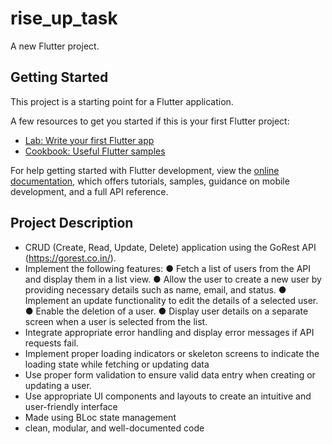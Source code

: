 # rise_up_task

A new Flutter project.

## Getting Started

This project is a starting point for a Flutter application.

A few resources to get you started if this is your first Flutter project:

- [Lab: Write your first Flutter app](https://docs.flutter.dev/get-started/codelab)
- [Cookbook: Useful Flutter samples](https://docs.flutter.dev/cookbook)

For help getting started with Flutter development, view the
[online documentation](https://docs.flutter.dev/), which offers tutorials,
samples, guidance on mobile development, and a full API reference.

## Project Description
- CRUD (Create, Read, Update, Delete) application using the GoRest API (https://gorest.co.in/).
- Implement the following features:
  ● Fetch a list of users from the API and display them in a list view.
  ● Allow the user to create a new user by providing necessary details such as
    name, email, and status.
  ● Implement an update functionality to edit the details of a selected user.
  ● Enable the deletion of a user.
  ● Display user details on a separate screen when a user is selected from the
    list.
- Integrate appropriate error handling and display error messages if API requests fail.
- Implement proper loading indicators or skeleton screens to indicate the loading
  state while fetching or updating data
- Use proper form validation to ensure valid data entry when creating or updating a
  user.
- Use appropriate UI components and layouts to create an intuitive and user-friendly
  interface
- Made using BLoc state management
- clean, modular, and well-documented code



  

  





